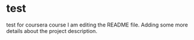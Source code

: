 # test
test for coursera course
I am editing the README file. Adding some more details about the project description.
